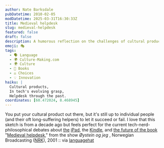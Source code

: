 ```yaml
---
author: Nate Barksdale
pubDatetime: 2010-02-05
modDatetime: 2025-03-31T16:30:33Z
title: Medieval helpdesk
slug: medieval-helpdesk
featured: false
draft: false
description: A humorous reflection on the challenges of cultural products in the modern tech landscape, reminiscent of bygone debates on books and technology.
emoji: 🎭
tags:
  - 🗣️ Language
  - 🌍 Culture-Making.com
  - 🌍 Culture
  - 📖 Books
  - ⚖️ Choices
  - 💡 Innovation
haiku: |
  Cultural products,  
  In tech's evolving grasp,  
  Helpdesk through the past.
coordinates: [60.472024, 8.468945]
---
```


You put your cultural product out there, but it's still up to individual people (and their oft long-suffering helpers) to let it succeed or fail. I love that this sketch is from a decade ago but feels perfect for the current tech-nerd-philosophical debates about [the](http://daringfireball.net/) [iPad](http://text-patterns.thenewatlantis.com/2010/01/definitive-ipad-thoughts.html), the [Kindle](http://text-patterns.thenewatlantis.com/search/label/Kindle), and [the future of the book](https://www.google.com/search?q=%22the%20future%20of%20the%20book%22%20futureofthebook.org)
"[Medieval helpdesk](http://www.youtube.com/watch?v=pQHX-SjgQvQ)," from the show _Øystein og jeg_ , Norwegian Broadcasting ([NRK](http://www.nrk.no/)), 2001 :: via [languagehat](http://www.languagehat.com/archives/003765.php)
